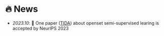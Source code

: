 # 🔥 News
- *2023.10*: 🎉 One paper ([TIDA](https://openreview.net/forum?id=zrLxHYvIFL&noteId=zrLxHYvIFL)) about openset semi-supervised learing is accepted by NeurIPS 2023
